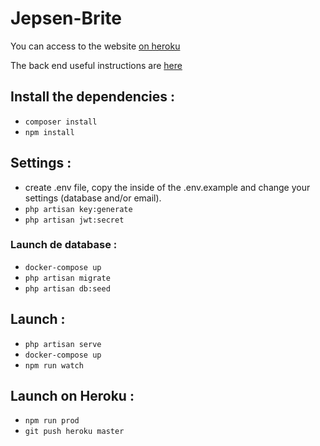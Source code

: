 # Jepsen-Brite

You can access to the website [on heroku](https://becode-devent.herokuapp.com/)  

The back end useful instructions are [here](https://github.com/NadTr/Jepsen-Brite/blob/master/Jepsen-Brite%20API.md)

## Install the dependencies :

  * `composer install`
  * `npm install`


## Settings :

  * create .env file, copy the inside of the .env.example and change your settings (database and/or email).
  * `php artisan key:generate`
  * `php artisan jwt:secret`

### Launch de database :

  * `docker-compose up`
  * `php artisan migrate`
  * `php artisan db:seed`

## Launch :

  * `php artisan serve`
  * `docker-compose up`
  * `npm run watch`

## Launch on Heroku :

  * `npm run prod`
  * `git push heroku master`
